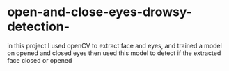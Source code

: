 # open-and-close-eyes-drowsy-detection-
in this project I used openCV to extract face and eyes, and trained a model on opened and closed eyes then used this model to detect if the extracted face closed or opened
